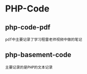 # PHP-Code

## php-code-pdf
```
pdf中主要记录了学习程雷老师视频中做的笔记
```

## php-basement-code
```
主要记录的是PHP的文本记录
```